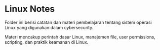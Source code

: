 # Linux Notes

Folder ini berisi catatan dan materi pembelajaran tentang sistem operasi Linux yang digunakan dalam cybersecurity.

Materi mencakup perintah dasar Linux, manajemen file, user permissions, scripting, dan praktik keamanan di Linux.
